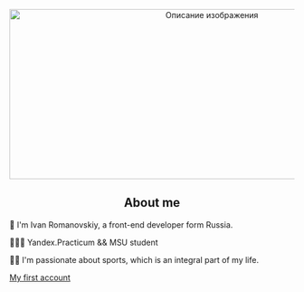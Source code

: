 <p align="center">
  <a href="https://t.me/destren1">
    <img src="./V4NSR1NG2p0KeJJyr5.webp" alt="Описание изображения" width="700" height="300"/>
  </a>
</p>

<h2 align="center">About me</h2>

<p>👋 I'm Ivan Romanovskiy, a front-end developer form Russia. </p>
<p>👨🏻‍🎓 Yandex.Practicum && MSU student </p>
<p>🏋️‍♂️ I'm passionate about sports, which is an integral part of my life.</p>
<a  href="https://github.com/destren1" target="_blank">My first account</a>
